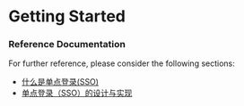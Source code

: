 # Getting Started

### Reference Documentation
For further reference, please consider the following sections:

* [什么是单点登录(SSO)](https://juejin.im/post/6844903845424971783)
* [单点登录（SSO）的设计与实现](https://ken.io/note/sso-design-implement)